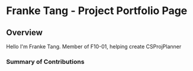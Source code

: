 # Franke Tang - Project Portfolio Page

## Overview

Hello I'm Franke Tang.
Member of F10-01, helping create CSProjPlanner

### Summary of Contributions
